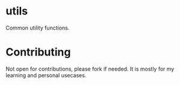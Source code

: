 # utils
Common utility functions.

# Contributing
Not open for contributions, please fork if needed. It is mostly for my learning and personal usecases.

